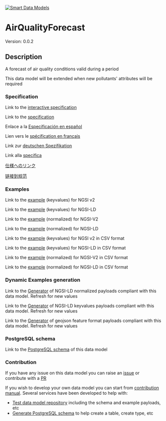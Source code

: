 [![Smart Data Models](https://smartdatamodels.org/wp-content/uploads/2022/01/SmartDataModels_logo.png "Logo")](https://smartdatamodels.org)
# AirQualityForecast
Version: 0.0.2

## Description 

A forecast of air quality conditions valid during a period

This data model will be extended when new pollutants' attributes will be required
### Specification

Link to the [interactive specification](https://swagger.lab.fiware.org/?url=https://smart-data-models.github.io/dataModel.Environment/AirQualityForecast/swagger.yaml)

Link to the [specification](https://github.com/smart-data-models/dataModel.Environment/blob/master/AirQualityForecast/doc/spec.md)

Enlace a la [Especificación en español](https://github.com/smart-data-models/dataModel.Environment/blob/master/AirQualityForecast/doc/spec_ES.md)

Lien vers le [spécification en français](https://github.com/smart-data-models/dataModel.Environment/blob/master/AirQualityForecast/doc/spec_FR.md)

Link zur [deutschen Spezifikation](https://github.com/smart-data-models/dataModel.Environment/blob/master/AirQualityForecast/doc/spec_DE.md)

Link alla [specifica](https://github.com/smart-data-models/dataModel.Environment/blob/master/AirQualityForecast/doc/spec_IT.md)

[仕様へのリンク](https://github.com/smart-data-models/dataModel.Environment/blob/master/AirQualityForecast/doc/spec_JA.md)

[链接到规范](https://github.com/smart-data-models/dataModel.Environment/blob/master/AirQualityForecast/doc/spec_ZH.md)
### Examples

Link to the [example](https://smart-data-models.github.io/dataModel.Environment/AirQualityForecast/examples/example.json) (keyvalues) for NGSI v2

Link to the [example](https://smart-data-models.github.io/dataModel.Environment/AirQualityForecast/examples/example.jsonld) (keyvalues) for NGSI-LD

Link to the [example](https://smart-data-models.github.io/dataModel.Environment/AirQualityForecast/examples/example-normalized.json) (normalized) for NGSI-V2

Link to the [example](https://smart-data-models.github.io/dataModel.Environment/AirQualityForecast/examples/example-normalized.jsonld) (normalized) for NGSI-LD

Link to the [example](https://smart-data-models.github.io/dataModel.Environment/AirQualityForecast/examples/example.json.csv) (keyvalues) for NGSI v2 in CSV format

Link to the [example](https://smart-data-models.github.io/dataModel.Environment/AirQualityForecast/examples/example.jsonld.csv) (keyvalues) for NGSI-LD in CSV format

Link to the [example](https://smart-data-models.github.io/dataModel.Environment/AirQualityForecast/examples/example-normalized.json.csv) (normalized) for NGSI-V2 in CSV format

Link to the [example](https://smart-data-models.github.io/dataModel.Environment/AirQualityForecast/examples/example-normalized.jsonld.csv) (normalized) for NGSI-LD in CSV format
### Dynamic Examples generation

Link to the [Generator](https://smartdatamodels.org/extra/ngsi-ld_generator.php?schemaUrl=https://raw.githubusercontent.com/smart-data-models/dataModel.Environment/master/AirQualityForecast/schema.json&email=info@smartdatamodels.org) of NGSI-LD normalized payloads compliant with this data model. Refresh for new values

Link to the [Generator](https://smartdatamodels.org/extra/ngsi-ld_generator_keyvalues.php?schemaUrl=https://raw.githubusercontent.com/smart-data-models/dataModel.Environment/master/AirQualityForecast/schema.json&email=info@smartdatamodels.org) of NGSI-LD keyvalues payloads compliant with this data model. Refresh for new values

Link to the [Generator](https://smartdatamodels.org/extra/geojson_features_generator.php?schemaUrl=https://raw.githubusercontent.com/smart-data-models/dataModel.Environment/master/AirQualityForecast/schema.json&email=info@smartdatamodels.org) of geojson feature format payloads compliant with this data model. Refresh for new values
### PostgreSQL schema

Link to the [PostgreSQL schema](https://smart-data-models.github.io/dataModel.Environment/AirQualityForecast/schema.sql) of this data model
### Contribution

 If you have any issue on this data model you can raise an [issue](https://github.com/smart-data-models/dataModel.Environment/issues)  or contribute with a [PR](https://github.com/smart-data-models/dataModel.Environment/pulls)

 If you wish to develop your own data model you can start from [contribution manual](https://bit.ly/contribution_manual). Several services have been developed to help with: 
 - [Test data model repository](https://smartdatamodels.org/index.php/data-models-contribution-api/) including the schema and example payloads, etc
 - [Generate PostgreSQL schema](https://smartdatamodels.org/index.php/sql-service/) to help create a table, create type, etc